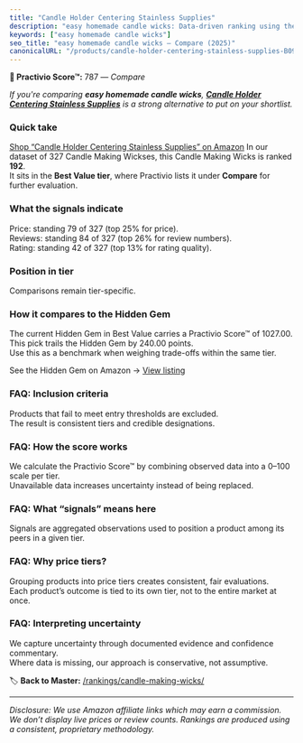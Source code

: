 ```yaml
---
title: "Candle Holder Centering Stainless Supplies"
description: "easy homemade candle wicks: Data-driven ranking using the Practivio Score™. Positioned by quality, value, demand, findability, momentum."
keywords: ["easy homemade candle wicks"]
seo_title: "easy homemade candle wicks — Compare (2025)"
canonicalURL: "/products/candle-holder-centering-stainless-supplies-B09LYJ625N/"
---
```


**🛒 Practivio Score™:** 787 — _Compare_


*If you're comparing **easy homemade candle wicks**, **[Candle Holder Centering Stainless Supplies](https://www.amazon.com/dp/B09LYJ625N?tag=practivio-20)** is a strong alternative to put on your shortlist.*
### Quick take
[Shop “Candle Holder Centering Stainless Supplies” on Amazon](https://www.amazon.com/dp/B09LYJ625N?tag=practivio-20)
In our dataset of 327 Candle Making Wickses, this Candle Making Wicks is ranked **192**.  
It sits in the **Best Value tier**, where Practivio lists it under **Compare** for further evaluation.

### What the signals indicate
Price: standing 79 of 327 (top 25% for price).  
Reviews: standing 84 of 327 (top 26% for review numbers).  
Rating: standing 42 of 327 (top 13% for rating quality).  

### Position in tier
Comparisons remain tier-specific.

### How it compares to the Hidden Gem
The current Hidden Gem in Best Value carries a Practivio Score™ of 1027.00.  
This pick trails the Hidden Gem by 240.00 points.  
Use this as a benchmark when weighing trade-offs within the same tier.  

See the Hidden Gem on Amazon → [View listing](https://www.amazon.com/dp/B097D7S6KB?tag=practivio-20)

### FAQ: Inclusion criteria
Products that fail to meet entry thresholds are excluded.  
The result is consistent tiers and credible designations.

### FAQ: How the score works
We calculate the Practivio Score™ by combining observed data into a 0–100 scale per tier.  
Unavailable data increases uncertainty instead of being replaced.

### FAQ: What “signals” means here
Signals are aggregated observations used to position a product among its peers in a given tier.

### FAQ: Why price tiers?
Grouping products into price tiers creates consistent, fair evaluations.  
Each product’s outcome is tied to its own tier, not to the entire market at once.

### FAQ: Interpreting uncertainty
We capture uncertainty through documented evidence and confidence commentary.  
Where data is missing, our approach is conservative, not assumptive.

<!-- Missing template for Compare/CompareWithinPriceClass -->


🏷️ **Back to Master:** [/rankings/candle-making-wicks/](/rankings/candle-making-wicks/)

---
_Disclosure: We use Amazon affiliate links which may earn a commission. We don’t display live prices or review counts. Rankings are produced using a consistent, proprietary methodology._
